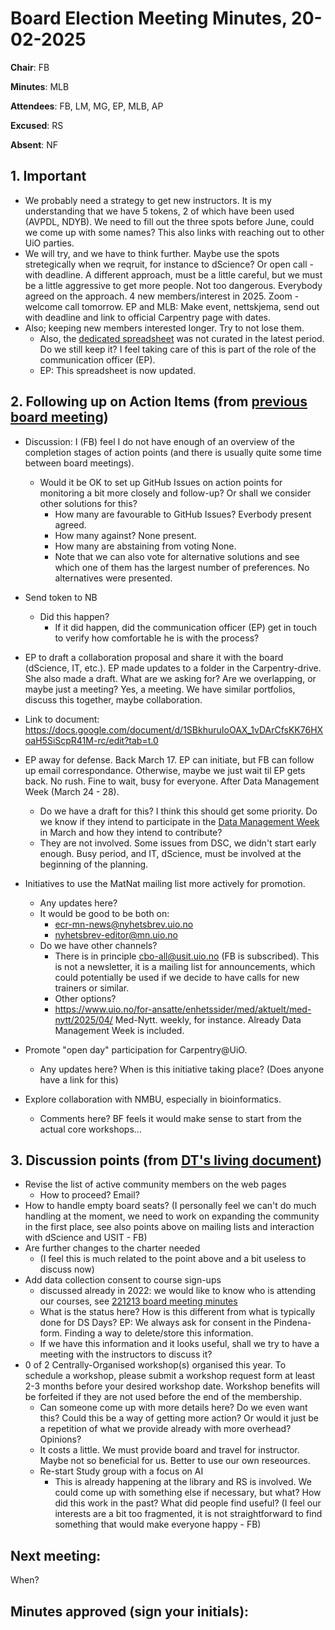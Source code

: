 # Board Election Meeting Minutes, 20-02-2025

**Chair**: FB

**Minutes**: MLB

**Attendees**: FB, LM, MG, EP, MLB, AP

**Excused**: RS

**Absent**: NF


## 1. Important

* We probably need a strategy to get new instructors. It is my understanding that we have 5 tokens, 2 of which have been used (AVPDL, NDYB). We need to fill out the three spots before June, could we come up with some names? This also links with reaching out to other UiO parties.
* We will try, and we have to think further. Maybe use the spots stretegically when we reqruit, for instance to dScience? Or open call - with deadline. A different approach, must be a little careful, but we must be a little aggressive to get more people. Not too dangerous. Everybody agreed on the approach. 4 new members/interest in 2025. Zoom - welcome call tomorrow. EP and MLB: Make event, nettskjema, send out with deadline and link to official Carpentry page with dates. 
* Also; keeping new members interested longer. Try to not lose them. 
  * Also, the [dedicated spreadsheet](https://docs.google.com/spreadsheets/d/1-ZWKY2Q2gTa3kRfcuniMMdaFyp6VrOz913eqCXDUCq8/edit?gid=1094759204#gid=1094759204) was not curated in the latest period. Do we still keep it? I feel taking care of this is part of the role of the communication officer (EP).
  * EP: This spreadsheet is now updated.

## 2. Following up on Action Items (from [previous board meeting](https://github.com/uio-carpentry/organisational/blob/master/meetings/250123_board_meeting.md))

* Discussion: I (FB) feel I do not have enough of an overview of the completion stages of action points (and there is usually quite some time between board meetings).
  * Would it be OK to set up GitHub Issues on action points for monitoring a bit more closely and follow-up? Or shall we consider other solutions for this?
    * How many are favourable to GitHub Issues? Everbody present agreed. 
    * How many against? None present.
    * How many are abstaining from voting None.
    * Note that we can also vote for alternative solutions and see which one of them has the largest number of preferences. No alternatives were presented. 

* Send token to NB
  * Did this happen?
    * If it did happen, did the communication officer (EP) get in touch to verify how comfortable he is with the process? 
* EP to draft a collaboration proposal and share it with the board (dScience, IT, etc.). EP made updates to a folder in the Carpentry-drive. She also made a draft. What are we asking for? Are we overlapping, or maybe just a meeting? Yes, a meeting. We have similar portfolios, discuss this together, maybe collaboration.
* Link to document: https://docs.google.com/document/d/1SBkhuruIoOAX_1vDArCfsKK76HXoaH5SiScpR41M-rc/edit?tab=t.0
* EP away for defense. Back March 17. EP can initiate, but FB can follow up email correspondance. Otherwise, maybe we just wait til EP gets back. No rush. Fine to wait, busy for everyone. After Data Management Week (March 24 - 28). 
  * Do we have a draft for this? I think this should get some priority. Do we know if they intend to participate in the [Data Management Week](https://www.ub.uio.no/english/courses-events/events/dsc/2025/data-management-week-2025-.html) in March and how they intend to contribute?
  * They are not involved. Some issues from DSC, we didn't start early enough. Busy period, and IT, dScience, must be involved at the beginning of the planning. 
* Initiatives to use the MatNat mailing list more actively for promotion. 
  * Any updates here? 
  * It would be good to be both on:
    * ecr-mn-news@nyhetsbrev.uio.no
    * nyhetsbrev-editor@mn.uio.no
  * Do we have other channels?
    * There is in principle cbo-all@usit.uio.no (FB is subscribed). This is not a newsletter, it is a mailing list for announcements, which could potentially be used if we decide to have calls for new trainers or similar.
    * Other options?
    * https://www.uio.no/for-ansatte/enhetssider/med/aktuelt/med-nytt/2025/04/ Med-Nytt. weekly, for instance. Already Data Management Week is included. 
* Promote "open day" participation for Carpentry@UiO.
  * Any updates here? When is this initiative taking place? (Does anyone have a link for this) 
* Explore collaboration with NMBU, especially in bioinformatics.
  * Comments here? BF feels it would make sense to start from the actual core workshops...
  

## 3. Discussion points (from [DT's living document](https://github.com/uio-carpentry/organisational/blob/master/meetings/agenda_points_living_document.md)) 

* Revise the list of active community members on the web pages
  * How to proceed? Email?
* How to handle empty board seats? (I personally feel we can't do much handling at the moment, we need to work on expanding the community in the first place, see also points above on mailing lists and interaction with dScience and USIT - FB)
* Are further changes to the charter needed
  * (I feel this is much related to the point above and a bit useless to discuss now)
* Add data collection consent to course sign-ups
  * discussed already in 2022: we would like to know who is attending our courses, see [221213 board meeting minutes](https://github.com/uio-carpentry/organisational/blob/master/meetings/221213_board_meeting.md)
  * What is the status here? How is this different from what is typically done for DS Days? EP: We always ask for consent in the Pindena-form. Finding a way to delete/store this information. 
  * If we have this information and it looks useful, shall we try to have a meeting with the instructors to discuss it?
 * 0 of 2 Centrally-Organised workshop(s) organised this year. To schedule a workshop, please submit a workshop request form at least 2-3 months before your desired workshop date. Workshop benefits will be forfeited if they are not used before the end of the membership.
   * Can someone come up with more details here? Do we even want this? Could this be a way of getting more action? Or would it just be a repetition of what we provide already with more overhead? Opinions?
   * It costs a little. We must provide board and travel for instructor. Maybe not so beneficial for us. Better to use our own reseources. 
   * Re-start Study group with a focus on AI
     * This is already happening at the library and RS is involved. We could come up with something else if necessary, but what? How did this work in the past? What did people find useful? (I feel our interests are a bit too fragmented, it is not straightforward to find something that would make everyone happy - FB) 

## Next meeting: 

When? 
 
## Minutes approved (sign your initials): 
